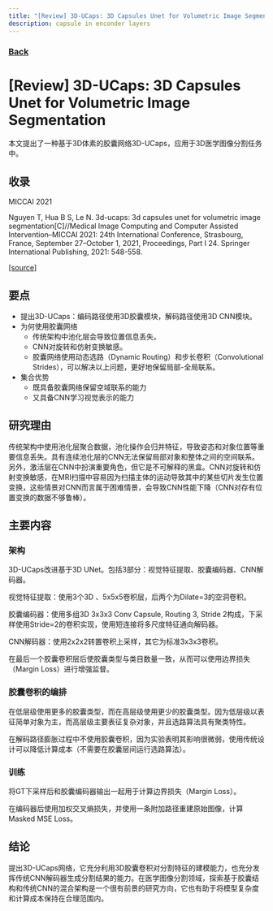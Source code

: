 ```yaml
---
title: "[Review] 3D-UCaps: 3D Capsules Unet for Volumetric Image Segmentation"
description: capsule in enconder layers
---
```


### [Back](https://cs1807cwy.github.io/research/paper%20reviews)

# [Review] 3D-UCaps: 3D Capsules Unet for Volumetric Image Segmentation

本文提出了一种基于3D体素的胶囊网络3D-UCaps，应用于3D医学图像分割任务中。

## 收录

MICCAI 2021

Nguyen T, Hua B S, Le N. 3d-ucaps: 3d capsules unet for volumetric image segmentation[C]//Medical Image Computing and Computer Assisted Intervention–MICCAI 2021: 24th International Conference, Strasbourg, France, September 27–October 1, 2021, Proceedings, Part I 24. Springer International Publishing, 2021: 548-558.

[[source]](https://link.springer.com/chapter/10.1007/978-3-030-87193-2_52)

## 要点

- 提出3D-UCaps：编码路径使用3D胶囊模块，解码路径使用3D CNN模块。
- 为何使用胶囊网络
  -  传统架构中池化层会导致位置信息丢失。
  -  CNN对旋转和仿射变换敏感。
  -  胶囊网络使用动态选路（Dynamic Routing）和步长卷积（Convolutional Strides），可以解决以上问题，更好地保留局部-全局联系。
- 集合优势
  - 既具备胶囊网络保留空域联系的能力
  - 又具备CNN学习视觉表示的能力



## 研究理由

传统架构中使用池化层聚合数据，池化操作会归并特征，导致姿态和对象位置等重要信息丢失。具有连续池化层的CNN无法保留局部对象和整体之间的空间联系。另外，激活层在CNN中扮演重要角色，但它是不可解释的黑盒。CNN对旋转和仿射变换敏感，在MRI扫描中容易因为扫描主体的运动导致其中的某些切片发生位置变换，这些情景对CNN而言属于困难情景，会导致CNN性能下降（CNN对存有位置变换的数据不够鲁棒）。

## 主要内容

### 架构

3D-UCaps改进基于3D UNet。包括3部分：视觉特征提取、胶囊编码器、CNN解码器。

视觉特征提取：使用3个3D 、5x5x5卷积层，后两个为Dilate=3的空洞卷积。

胶囊编码器：使用多组3D 3x3x3 Conv Capsule, Routing 3, Stride 2构成，下采样使用Stride=2的卷积实现，使用短连接将多尺度特征通向解码器。

CNN解码器：使用2x2x2转置卷积上采样，其它为标准3x3x3卷积。

在最后一个胶囊卷积层后使胶囊类型与类目数量一致，从而可以使用边界损失（Margin Loss）进行增强监督。

### 胶囊卷积的编排

在低层级使用更多的胶囊类型，而在高层级使用更少的胶囊类型。因为低层级以表征简单对象为主，而高层级主要表征复杂对象，并且选路算法具有聚类特性。

在解码路径膨胀过程中不使用胶囊卷积，因为实验表明其影响很微弱，使用传统设计可以降低计算成本（不需要在胶囊层间运行选路算法）。

### 训练

将GT下采样后和胶囊编码器输出一起用于计算边界损失（Margin Loss）。

在编码器后使用加权交叉熵损失，并使用一条附加路径重建原始图像，计算Masked MSE Loss。

## 结论

提出3D-UCaps网络，它充分利用3D胶囊卷积对分割特征的建模能力，也充分发挥传统CNN解码器生成分割结果的能力。在医学图像分割领域，探索基于胶囊结构和传统CNN的混合架构是一个很有前景的研究方向，它也有助于将模型复杂度和计算成本保持在合理范围内。

